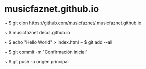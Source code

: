 # musicfaznet.github.io
~ $ git clon https://github.com/musicfaznet/ musicfaznet.github.io

~ $ musicfaznet decd .github.io

~ $ echo "Hello World" > index.html
~ $ git add --all

~ $ git commit -m "Confirmación inicial"

~ $ git push -u origen principal
